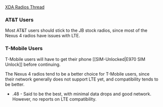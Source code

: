 [XDA Radios Thread](http://forum.xda-developers.com/showthread.php?t=2270319)

### AT&T Users

Most AT&T users should stick to the JB stock radios, since most of the Nexus 4 radios have issues with LTE.

### T-Mobile Users

T-Mobile users will have to get their phone [[SIM-Unlocked|E970 SIM Unlock]] before continuing.

The Nexus 4 radios tend to be a better choice for T-Mobile users, since their network generally does not support LTE yet, and compatibility tends to be better.

* .48 - Said to be the best, with minimal data drops and good network. However, no reports on LTE compatibility.